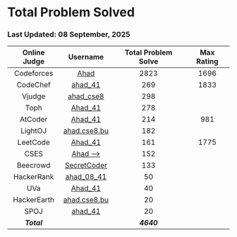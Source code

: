 # Total Problem Solved
### Last Updated: 08 September, 2025

| Online Judge | Username | Total Problem Solve | Max Rating |
|:------------:|:--------:|:-----------:|:----------:|
| Codeforces   | [Ahad](https://codeforces.com/profile/Ahad)                                  | 2823 | 1696 |
| CodeChef     | [ahad_41](https://www.codechef.com/users/ahad_41)                            | 269  | 1833 |
| Vjudge       | [ahad_cse8](https://vjudge.net/user/ahad_cse8)                               | 298  |
| Toph         | [Ahad_41](https://toph.co/u/Ahad_41)                                         | 278  |
| AtCoder      | [Ahad_41](https://atcoder.jp/users/Ahad_41)                                  | 214  | 981  |
| LightOJ      | [ahad.cse8.bu](https://lightoj.com/user/ahad.cse8.bu)                        | 182  |
| LeetCode     | [Ahad_41](https://leetcode.com/u/Ahad_41)                                    | 161  | 1775 |
| CSES         | [Ahad -->](https://cses.fi/user/134325)                                      | 152  |
| Beecrowd     | [SecretCoder](https://judge.beecrowd.com/en/profile/646529)                  | 133  |
| HackerRank   | [ahad_08_41](https://www.hackerrank.com/profile/ahad_08_41)                  | 50   |
| UVa          | [Ahad_41](https://onlinejudge.org/index.php?option=com_comprofiler&Itemid=3) | 40   |
| HackerEarth  | [ahad.cse8.bu](https://www.hackerearth.com/@ahad.cse8.bu)                    | 20   |  
| SPOJ         | [ahad_41](https://www.spoj.com/myaccount/)                                   | 20   |
| ***Total***  |                                                                              | ***4640*** |
